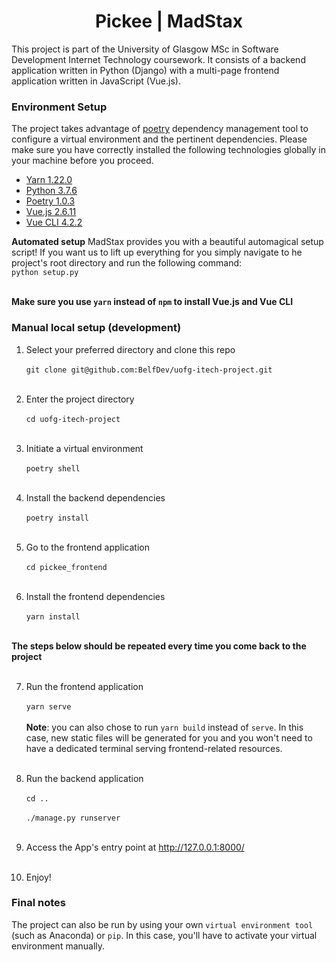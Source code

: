 <h1 align="center">Pickee | MadStax</h1> 

This project is part of the University of Glasgow MSc in Software Development Internet Technology coursework. It consists of a backend application written in Python (Django) with a multi-page frontend application written in JavaScript (Vue.js).

### Environment Setup

The project takes advantage of [poetry](https://github.com/python-poetry/poetry) dependency management tool to configure a virtual environment and the pertinent dependencies. Please make sure you have correctly installed the following technologies globally in your machine before you proceed.

- [Yarn 1.22.0](https://classic.yarnpkg.com/en/docs/install/#mac-stable)
- [Python 3.7.6](https://www.python.org/downloads/release/python-376/)
- [Poetry 1.0.3](https://github.com/python-poetry/poetry)
- [Vue.js 2.6.11](https://vuejs.org/v2/guide/installation.html)
- [Vue CLI 4.2.2](https://cli.vuejs.org/guide/installation.html)

**Automated setup**
MadStax provides you with a beautiful automagical setup script!
If you want us to lift up everything for you simply navigate to he project's root directory and run the following command:<br>
    ```python setup.py```<br><br>

**Make sure you use `yarn` instead of `npm` to install Vue.js and Vue CLI**

### Manual local setup (development)

1. Select your preferred directory and clone this repo <br><br> 
    ```git clone git@github.com:BelfDev/uofg-itech-project.git```<br><br>

2. Enter the project directory<br><br>
    ```cd uofg-itech-project```<br><br>

3. Initiate a virtual environment<br><br>
    ```poetry shell```<br><br>

4. Install the backend dependencies<br><br>
    ```poetry install```<br><br>

5. Go to the frontend application<br><br>
    ```cd pickee_frontend```<br><br>

6. Install the frontend dependencies<br><br>
   ```yarn install```<br><br>

**The steps below should be repeated every time you come back to the project**<br><br>

7. Run the frontend application<br><br>
    ```yarn serve```<br><br>
    **Note**: you can also chose to run `yarn build` instead of `serve`. In this case, new static files will be generated for you and you won't need to have a dedicated terminal serving frontend-related resources.<br><br>

8. Run the backend application<br><br>
    ```cd ..```<br><br>
    ```./manage.py runserver```<br><br>

9. Access the App's entry point at http://127.0.0.1:8000/<br><br>

10. Enjoy!

### Final notes
The project can also be run by using your own `virtual environment tool` (such as Anaconda) or `pip`. In this case, you'll have to activate your virtual environment manually.